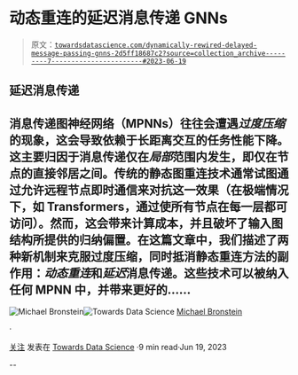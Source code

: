 # 动态重连的延迟消息传递 GNNs

> 原文：[`towardsdatascience.com/dynamically-rewired-delayed-message-passing-gnns-2d5ff18687c2?source=collection_archive---------7-----------------------#2023-06-19`](https://towardsdatascience.com/dynamically-rewired-delayed-message-passing-gnns-2d5ff18687c2?source=collection_archive---------7-----------------------#2023-06-19)

## 延迟消息传递

## 消息传递图神经网络（MPNNs）往往会遭遇*过度压缩*的现象，这会导致依赖于长距离交互的任务性能下降。这主要归因于消息传递仅在*局部*范围内发生，即仅在节点的直接邻居之间。传统的静态图重连技术通常试图通过允许远程节点即时通信来对抗这一效果（在极端情况下，如 Transformers，通过使所有节点在每一层都可访问）。然而，这会带来计算成本，并且破坏了输入图结构所提供的归纳偏置。在这篇文章中，我们描述了两种新机制来克服过度压缩，同时抵消静态重连方法的副作用：*动态重连*和*延迟*消息传递。这些技术可以被纳入任何 MPNN 中，并带来更好的……

[](https://michael-bronstein.medium.com/?source=post_page-----2d5ff18687c2--------------------------------)![Michael Bronstein](https://michael-bronstein.medium.com/?source=post_page-----2d5ff18687c2--------------------------------)[](https://towardsdatascience.com/?source=post_page-----2d5ff18687c2--------------------------------)![Towards Data Science](https://towardsdatascience.com/?source=post_page-----2d5ff18687c2--------------------------------) [Michael Bronstein](https://michael-bronstein.medium.com/?source=post_page-----2d5ff18687c2--------------------------------)

·

[关注](https://medium.com/m/signin?actionUrl=https%3A%2F%2Fmedium.com%2F_%2Fsubscribe%2Fuser%2F7b1129ddd572&operation=register&redirect=https%3A%2F%2Ftowardsdatascience.com%2Fdynamically-rewired-delayed-message-passing-gnns-2d5ff18687c2&user=Michael+Bronstein&userId=7b1129ddd572&source=post_page-7b1129ddd572----2d5ff18687c2---------------------post_header-----------) 发表在 [Towards Data Science](https://towardsdatascience.com/?source=post_page-----2d5ff18687c2--------------------------------) ·9 min read·Jun 19, 2023[](https://medium.com/m/signin?actionUrl=https%3A%2F%2Fmedium.com%2F_%2Fvote%2Ftowards-data-science%2F2d5ff18687c2&operation=register&redirect=https%3A%2F%2Ftowardsdatascience.com%2Fdynamically-rewired-delayed-message-passing-gnns-2d5ff18687c2&user=Michael+Bronstein&userId=7b1129ddd572&source=-----2d5ff18687c2---------------------clap_footer-----------)

--

[](https://medium.com/m/signin?actionUrl=https%3A%2F%2Fmedium.com%2F_%2Fbookmark%2Fp%2F2d5ff18687c2&operation=register&redirect=https%3A%2F%2Ftowardsdatascience.com%2Fdynamically-rewired-delayed-message-passing-gnns-2d5ff18687c2&source=-----2d5ff18687c2---------------------bookmark_footer-----------)
